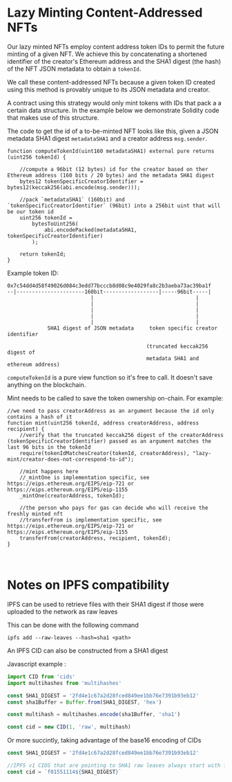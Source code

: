 # Lazy Minting Content-Addressed NFTs

Our lazy minted NFTs employ content address token IDs to permit the future minting of a given NFT. We achieve this by concatenating a shortened identifier of the creator's Ethereum address and the SHA1 digest (the hash) of the NFT JSON metadata to obtain a `tokenId`. 

We call these content-addressed NFTs because a given token ID created using this method is provably unique to its JSON metadata and creator.

A contract using this strategy would only mint tokens with IDs that pack a a certain data structure. In the example below we demonstrate Solidity code that makes use of this structure.

The code to get the id of a to-be-minted NFT looks like this, given a JSON metadata SHA1 digest `metadataSHA1` and a creator address `msg.sender`.

```solidity
function computeTokenId(uint160 metadataSHA1) external pure returns (uint256 tokenId) {

    //compute a 96bit (12 bytes) id for the creator based on ther Ethereum address (160 bits / 20 bytes) and the metadata SHA1 digest
    bytes12 tokenSpecificCreatorIdentifier = bytes12(keccak256(abi.encode(msg.sender)));

    //pack `metadataSHA1` (160bit) and `tokenSpecificCreatorIdentifier` (96bit) into a 256bit uint that will be our token id
    uint256 tokenId =
        bytesToUint256(
            abi.encodePacked(metadataSHA1, tokenSpecificCreatorIdentifier)
        );

    return tokenId;
}
```


Example token ID:
```
0x7c54dd4d58f49026d084c3edd77bcccb8d08c9e4029fa8c2b3aeba73ac39ba1f
--|----------------------160bit------------------|-----96bit-----|
                           |                                 |
                           |                                 |
                           |                                 |
                           |                                 |
                           |                                 |
             SHA1 digest of JSON metadata     token specific creator identifier
                                             
                                             (truncated keccak256 digest of
                                             metadata SHA1 and ethereum address)

```

`computeTokenId` is a pure view function so it's free to call. It doesn't save anything on the blockchain.


Mint needs to be called to save the token ownership on-chain. For example:


```solidity
//we need to pass creatorAddress as an argument because the id only contains a hash of it
function mint(uint256 tokenId, address creatorAddress, address recipient) {
    //verify that the truncated keccak256 digest of the creatorAddress (tokenSpecificCreatorIdentifier) passed as an argument matches the last 96 bits in the tokenId
    require(tokenIdMatchesCreator(tokenId, creatorAddress), "lazy-mint/creator-does-not-correspond-to-id");
    
    //mint happens here
    //_mintOne is implementation specific, see https://eips.ethereum.org/EIPS/eip-721 or https://eips.ethereum.org/EIPS/eip-1155
    _mintOne(creatorAddress, tokenId);
    
    //the person who pays for gas can decide who will receive the freshly minted nft
    //transferFrom is implementation specific, see https://eips.ethereum.org/EIPS/eip-721 or https://eips.ethereum.org/EIPS/eip-1155
    transferFrom(creatorAddress, recipient, tokenId);
}
```

<br/>

# Notes on IPFS compatibility
IPFS can be used to retrieve files with their SHA1 digest if those were uploaded to the network as raw leaves

This can be done with the following command

```shell=
ipfs add --raw-leaves --hash=sha1 <path>
```

An IPFS CID can also be constructed from a SHA1 digest

Javascript example : 
```javascript
import CID from 'cids'
import multihashes from 'multihashes'

const SHA1_DIGEST = '2fd4e1c67a2d28fced849ee1bb76e7391b93eb12'
const sha1Buffer = Buffer.from(SHA1_DIGEST, 'hex')

const multihash = multihashes.encode(sha1Buffer, 'sha1')

const cid = new CID(1, 'raw', multihash)
```

Or more succintly, taking advantage of the base16 encoding of CIDs
```javascript
const SHA1_DIGEST = '2fd4e1c67a2d28fced849ee1bb76e7391b93eb12'

//IPFS v1 CIDS that are pointing to SHA1 raw leaves always start with f01551114 in base16 (hex) form
const cid = `f01551114${SHA1_DIGEST}`
```